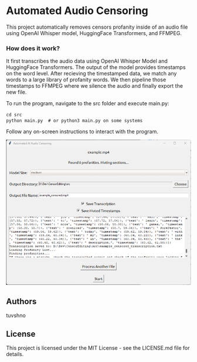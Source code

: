 # Automated Audio Censoring
This project automatically removes censors profanity inside of an audio file using OpenAI Whisper model, HuggingFace Transformers, and FFMPEG.

### How does it work?
It first transcribes the audio data using OpenAI Whisper Model and HuggingFace Transformers. The output of the model provides timestamps on the word level. After recieving the timestamped data, we match any words to a large library of profanity words. We then pipeline those timestamps to FFMPEG where we silence the audio and finally export the new file.

To run the program, navigate to the src folder and execute main.py:

```
cd src
python main.py  # or python3 main.py on some systems
```

Follow any on-screen instructions to interact with the program.

![Example Image](example.png)

## Authors
tuvshno

## License
This project is licensed under the MIT License - see the LICENSE.md file for details.
